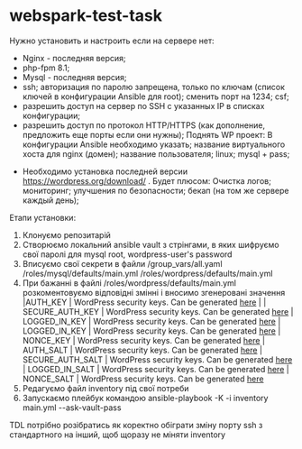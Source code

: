 # webspark-test-task
Нужно установить и настроить если на сервере нет:
 - Nginx - последняя версия;
 - php-fpm 8.1;
 - Mysql - последняя версия;
 - ssh;
авторизация по паролю запрещена, только по ключам (список ключей в конфигурации Ansible для root);
сменить порт на 1234;
csf;
 - разрешить доступ на сервер по SSH с указанных IP в списках конфигурации;
 - разрешить доступ по протокол HTTP/HTTPS (как дополнение, предложить еще порты если они нужны);
Поднять WP проект:
  В конфигурации Ansible необходимо указать;
  название виртуального хоста для nginx (домен);
  название пользователя;
linux;
  mysql + pass;
* Необходимо установка последней версии https://wordpress.org/download/ .
Будет плюсом:
  Очистка логов;
  мониторинг;
  улучшения по безопасности;
  бекап (на том же сервере каждый день);
  
  
Етапи установки:
1. Клонуємо репозитарій
2. Створюємо локальний ansible vault з стрінгами, в яких шифруємо свої паролі для mysql root, wordpress-user's password
3. Вписуємо свої секрети в файли /group_vars/all.yaml
                                 /roles/mysql/defaults/main.yml
                                 /roles/wordpress/defaults/main.yml
4. При бажанні в файлі /roles/wordpress/defaults/main.yml розкоментовуємо відповідні змінні і вносимо згенеровані значення
|AUTH_KEY | WordPress security keys. Can be generated [here](https://api.wordpress.org/secret-key/1.1/salt/) | 
| SECURE_AUTH_KEY | WordPress security keys. Can be generated [here](https://api.wordpress.org/secret-key/1.1/salt/)
| LOGGED_IN_KEY | WordPress security keys. Can be generated [here](https://api.wordpress.org/secret-key/1.1/salt/)
| LOGGED_IN_KEY | WordPress security keys. Can be generated [here](https://api.wordpress.org/secret-key/1.1/salt/)
| NONCE_KEY | WordPress security keys. Can be generated [here](https://api.wordpress.org/secret-key/1.1/salt/)
| AUTH_SALT | WordPress security keys. Can be generated [here](https://api.wordpress.org/secret-key/1.1/salt/)
| SECURE_AUTH_SALT | WordPress security keys. Can be generated [here](https://api.wordpress.org/secret-key/1.1/salt/)
| LOGGED_IN_SALT | WordPress security keys. Can be generated [here](https://api.wordpress.org/secret-key/1.1/salt/)
| NONCE_SALT | WordPress security keys. Can be generated [here](https://api.wordpress.org/secret-key/1.1/salt/)
5. Редагуємо файл inventory під свої потреби
6. Запускаємо плейбук командою ansible-playbook -K -i inventory main.yml --ask-vault-pass

TDL
потрібно розібратись як коректно обіграти зміну порту ssh з стандартного на інший, щоб щоразу не міняти inventory 
